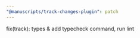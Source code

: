```yaml
---
"@manuscripts/track-changes-plugin": patch
---
```


fix(track): types & add typecheck command, run lint
